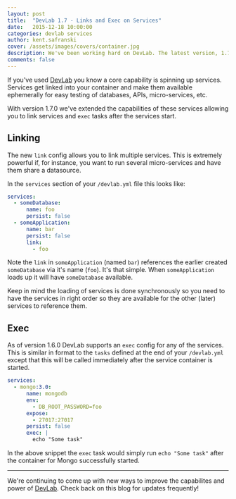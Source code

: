 ```yaml
---
layout: post
title:  "DevLab 1.7 - Links and Exec on Services"
date:   2015-12-18 10:00:00
categories: devlab services
author: kent.safranski
cover: /assets/images/covers/container.jpg
description: We've been working hard on DevLab. The latest version, 1.7.0, adds the ability to use exec and links on services.
comments: false
---
```


If you've used [DevLab](https://github.com/TechnologyAdvice/DevLab) you know a core capability is spinning up services. Services get linked into your container and make them available ephemerally for easy testing of databases, APIs, micro-services, etc.

With version 1.7.0 we've extended the capabilities of these services allowing you to link services and `exec` tasks after the services start.

## Linking

The new `link` config allows you to link multiple services. This is extremely powerful if, for instance, you want to run several micro-services and have them share a datasource.

In the `services` section of your `/devlab.yml` file this looks like:

```yaml
services:
  - someDatabase:
      name: foo
      persist: false
  - someApplication:
      name: bar
      persist: false
      link:
        - foo
```

Note the `link` in `someApplication` (named `bar`) references the earlier created `someDatabase` via it's name (`foo`). It's that simple. When `someApplication` loads up it will have `someDatabase` available.

Keep in mind the loading of services is done synchronously so you need to have the services in right order so they are available for the other (later) services to reference them.

## Exec

As of version 1.6.0 DevLab supports an `exec` config for any of the services. This is similar in format to the `tasks` defined at the end of your `/devlab.yml` except that this will be called immediately after the service container is started.

```yaml
services:
  - mongo:3.0:
      name: mongodb
      env:
        - DB_ROOT_PASSWORD=foo
      expose:
        - 27017:27017
      persist: false
      exec: |
        echo "Some task"
```

In the above snippet the `exec` task would simply run `echo "Some task"` after the container for Mongo successfully started.

---

We're continuing to come up with new ways to improve the capabilites and power of [DevLab](https://github.com/TechnologyAdvice/DevLab). Check back on this blog for updates frequently!



